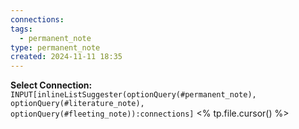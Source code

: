 ```yaml
---
connections: 
tags:
  - permanent_note
type: permanent_note
created: 2024-11-11 18:35
---
```

**Select Connection:** `INPUT[inlineListSuggester(optionQuery(#permanent_note), optionQuery(#literature_note), optionQuery(#fleeting_note)):connections]` 
<% tp.file.cursor() %>
